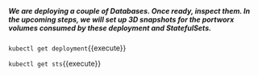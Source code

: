 </br>

##### We are deploying a couple of Databases. Once ready, inspect them. In the upcoming steps, we will set up 3D snapshots for the portworx volumes consumed by these deployment and StatefulSets.


`kubectl get deployment`{{execute}}


`kubectl get sts`{{execute}}
